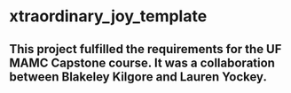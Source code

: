 # xtraordinary_joy_template

## This project fulfilled the requirements for the UF MAMC Capstone course. It was a collaboration between Blakeley Kilgore and Lauren Yockey.
